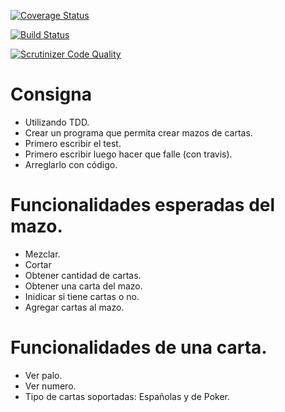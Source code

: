 [![Coverage Status](https://coveralls.io/repos/github/maurotebay/TDD2018/badge.svg?branch=master)](https://coveralls.io/github/maurotebay/TDD2018?branch=master)

[![Build Status](https://travis-ci.org/maurotebay/TDD2018.svg?branch=master)](https://travis-ci.org/maurotebay/TDD2018)

[![Scrutinizer Code Quality](https://scrutinizer-ci.com/g/maurotebay/TDD2018/badges/quality-score.png?b=master)](https://scrutinizer-ci.com/g/maurotebay/TDD2018/?branch=master)

# Consigna

- Utilizando TDD.
- Crear un programa que permita crear mazos de cartas.
- Primero escribir el test.
- Primero escribir luego hacer que falle (con travis).
- Arreglarlo con código.

# Funcionalidades esperadas del mazo.

- Mezclar.
- Cortar
- Obtener cantidad de cartas.
- Obtener una carta del mazo.
- Inidicar si tiene cartas o no.
- Agregar cartas al mazo.

# Funcionalidades de una carta.

- Ver palo.
- Ver numero.
- Tipo de cartas soportadas: Españolas y de Poker.
